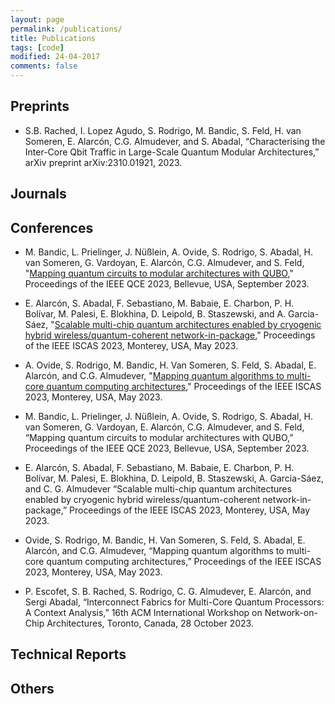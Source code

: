 ```yaml
---
layout: page
permalink: /publications/
title: Publications
tags: [code]
modified: 24-04-2017
comments: false
---
```



## Preprints
+ S.B. Rached, I. Lopez Agudo, S. Rodrigo, M. Bandic, S. Feld, H. van Someren, E. Alarcón, C.G. Almudever, and S. Abadal, “Characterising the Inter-Core Qbit Traffic in Large-Scale Quantum Modular Architectures,” arXiv preprint arXiv:2310.01921, 2023.

## Journals

## Conferences

+ M. Bandic, L. Prielinger, J. Nüßlein, A. Ovide, S. Rodrigo, S. Abadal, H. van Someren, G. Vardoyan, E. Alarcón, C.G. Almudever, and S. Feld, "[Mapping quantum circuits to modular architectures with QUBO](https://arxiv.org/abs/2305.06687)," Proceedings of the IEEE QCE 2023, Bellevue, USA, September 2023.

+ E. Alarcón, S. Abadal, F. Sebastiano, M. Babaie, E. Charbon, P. H. Bolívar, M. Palesi, E. Blokhina, D. Leipold, B. Staszewski, and A. Garcia-Sáez, "[Scalable multi-chip quantum architectures enabled by cryogenic hybrid wireless/quantum-coherent network-in-package](https://arxiv.org/abs/2303.14008)," Proceedings of the IEEE ISCAS 2023, Monterey, USA, May 2023.

+ A. Ovide, S. Rodrigo, M. Bandic, H. Van Someren, S. Feld, S. Abadal, E. Alarcón, and C.G. Almudever, "[Mapping quantum algorithms to multi-core quantum computing architectures](https://arxiv.org/abs/2303.16125)," Proceedings of the IEEE ISCAS 2023, Monterey, USA, May 2023.

+ M. Bandic, L. Prielinger, J. Nüßlein, A. Ovide, S. Rodrigo, S. Abadal, H. van Someren, G. Vardoyan, E. Alarcón, C.G. Almudever, and S. Feld, “Mapping quantum circuits to modular architectures with QUBO,” Proceedings of the IEEE QCE 2023, Bellevue, USA, September 2023.
  
+ E. Alarcón, S. Abadal, F. Sebastiano, M. Babaie, E. Charbon, P. H. Bolívar, M. Palesi, E. Blokhina, D. Leipold, B. Staszewski, A. Garcia-Sáez, and C. G. Almudever “Scalable multi-chip quantum architectures enabled by cryogenic hybrid wireless/quantum-coherent network-in-package,” Proceedings of the IEEE ISCAS 2023, Monterey, USA, May 2023.
  
+ Ovide, S. Rodrigo, M. Bandic, H. Van Someren, S. Feld, S. Abadal, E. Alarcón, and C.G. Almudever, “Mapping quantum algorithms to multi-core quantum computing architectures,” Proceedings of the IEEE ISCAS 2023, Monterey, USA, May 2023.
  
+ P. Escofet, S. B. Rached, S. Rodrigo, C. G. Almudever, E. Alarcón, and Sergi Abadal, “Interconnect Fabrics for Multi-Core Quantum Processors: A Context Analysis,” 16th ACM International Workshop on Network-on-Chip Architectures, Toronto, Canada, 28 October 2023.


## Technical Reports


## Others














